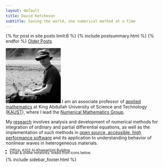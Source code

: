 ```yaml
---
layout: default
title: David Ketcheson
subtitle: Saving the world, one numerical method at a time
---
```


<div class="span12">

<span>
<div class="span7">
{% for post in site.posts limit:6 %}
{% include postsummary.html %}
{% endfor %}
<a href="archives.html">Older Posts</a>
</div>
</span>


<div class="span4">

![floatright](assets/img/davidketcheson.jpg)
I am an associate professor of [applied mathematics](http://cemse.kaust.edu.sa/academic/programs/applied-mathematics-computational-science/default.aspx) at King Abdullah University
of Science and Technology ([KAUST](http://www.kaust.edu.sa)), where
I lead the [Numerical Mathematics Group](http://numerics.kaust.edu.sa).

My [research](http://numerics.kaust.edu.sa/research.html) involves
analysis and development of numerical methods for integration of ordinary
and partial differential equations, as well as the implementation of such methods
in [open source, accessible, high performance software](code.html)
and its application to understanding behavior of nonlinear waves in heterogeneous materials.

<ul class="unstyled" style="font-size:.8em;line-height=.8em">
<li style="margin:-6px"> Office: 4202 Al-Khawarizmi Building 
<li style="margin:-6px"> Email &amp; online networks: linked from icons below. </li>
</ul>

<span>
  {% include sidebar_footer.html %}
</span>
</div>

</div>

